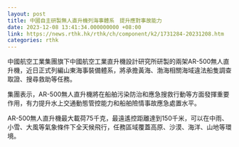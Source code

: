 ```yaml
---
layout: post
title: 中國自主研製無人直升機列海事體系　提升應對事故能力
date: 2023-12-08 13:41:34.000000000 +08:00
link: https://news.rthk.hk/rthk/ch/component/k2/1731284-20231208.htm
categories: rthk
---
```


中國航空工業集團旗下中國航空工業直升機設計研究所研製的兩架AR-500無人直升機，近日正式列編山東海事裝備體系，將承擔黃海、渤海相關海域違法船隻調查取證、搜尋救助等任務。

集團表示，AR-500無人直升機將在船舶污染防治和應急搜救行動等方面發揮重要作用，有力提升水上交通動態管控能力和船舶險情事故應急處置水平。

AR-500無人直升機最大載荷75千克，最遠遙控距離達到150千米，可以在中雨、小雪、大風等氣象條件下全天候飛行，任務區域覆蓋高原、沙漠、海洋、山地等環境。
